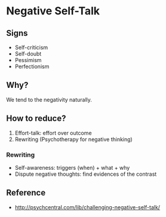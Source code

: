 # Negative Self-Talk

## Signs

- Self-criticism
- Self-doubt
- Pessimism
- Perfectionism

## Why?

We tend to the negativity naturally.

## How to reduce?

1. Effort-talk: effort over outcome
2. Rewriting (Psychotherapy for negative thinking)

### Rewriting

- Self-awareness: triggers (when) + what + why
- Dispute negative thoughts: find evidences of the contrast

## Reference

- http://psychcentral.com/lib/challenging-negative-self-talk/